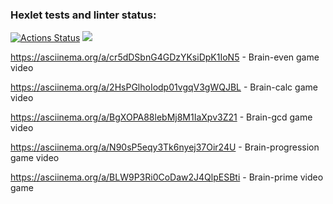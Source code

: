 ### Hexlet tests and linter status:
[![Actions Status](https://github.com/Airat29/php-project-45/actions/workflows/hexlet-check.yml/badge.svg)](https://github.com/Airat29/php-project-45/actions)
<a href="https://codeclimate.com/github/Airat29/php-project-45/maintainability"><img src="https://api.codeclimate.com/v1/badges/cdd5d327f4e17080e123/maintainability" /></a>

https://asciinema.org/a/cr5dDSbnG4GDzYKsiDpK1IoN5 - Brain-even game video

https://asciinema.org/a/2HsPGlhoIodp01vgqV3gWQJBL - Brain-calc game video

https://asciinema.org/a/BgXOPA88lebMj8M1IaXpv3Z21 - Brain-gcd game video

https://asciinema.org/a/N90sP5eqy3Tk6nyej37Oir24U - Brain-progression game video

 https://asciinema.org/a/BLW9P3Ri0CoDaw2J4QlpESBti - Brain-prime video game